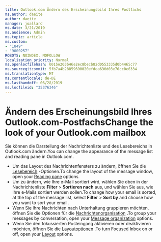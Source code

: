 ```yaml
---
title: Outlook.com Ändern des Erscheinungsbild Ihres Postfachs
ms.author: daeite
author: daeite
manager: joallard
ms.date: 3/21/2019
ms.audience: Admin
ms.topic: article
ms.custom:
- "1849"
- "9000257"
ROBOTS: NOINDEX, NOFOLLOW
localization_priority: Normal
ms.openlocfilehash: 001be203b46e2ec8becb82d0553335d0b4465c77
ms.sourcegitcommit: 5fb7a4b28859690020efdea630d03e70cc0e6334
ms.translationtype: MT
ms.contentlocale: de-DE
ms.lasthandoff: 06/28/2019
ms.locfileid: "35376346"
---
```

# <a name="change-the-look-of-your-outlookcom-mailbox"></a><span data-ttu-id="e1421-102">Ändern des Erscheinungsbild Ihres Outlook.com-Postfachs</span><span class="sxs-lookup"><span data-stu-id="e1421-102">Change the look of your Outlook.com mailbox</span></span>

<span data-ttu-id="e1421-103">Sie können die Darstellung der Nachrichtenliste und des Lesebereichs in Outlook.com ändern.</span><span class="sxs-lookup"><span data-stu-id="e1421-103">You can change the appearance of the message list and reading pane in Outlook.com.</span></span>

- <span data-ttu-id="e1421-104">Um das Layout des Nachrichtenfensters zu ändern, öffnen Sie die [Lesebereich](https://outlook.live.com/mail/options/mail/layout/readingPane) -Optionen.</span><span class="sxs-lookup"><span data-stu-id="e1421-104">To change the layout of the message window, open your [Reading pane](https://outlook.live.com/mail/options/mail/layout/readingPane) options.</span></span>
- <span data-ttu-id="e1421-105">Um zu ändern, wie Ihre e-Mail sortiert wird, wählen Sie oben in der Nachrichtenliste **Filter** > **Sortieren nach** aus, und wählen Sie aus, wie Ihre e-Mails sortiert werden sollen.</span><span class="sxs-lookup"><span data-stu-id="e1421-105">To change how your email is sorted, at the top of the message list, select **Filter** > **Sort by** and choose how you want to sort your email.</span></span>
- <span data-ttu-id="e1421-106">Wenn Sie Ihre Nachrichten nach Unterhaltung gruppieren möchten, öffnen Sie die Optionen für die [Nachrichtenorganisation](https://outlook.live.com/mail/options/mail/layout/conversations) .</span><span class="sxs-lookup"><span data-stu-id="e1421-106">To group your messages by conversation, open your [Message organization](https://outlook.live.com/mail/options/mail/layout/conversations) options.</span></span>
- <span data-ttu-id="e1421-107">Wenn Sie den fokussierten Posteingang aktivieren oder deaktivieren möchten, öffnen Sie die [Layoutoptionen](https://outlook.live.com/mail/options/mail/layout/focused) .</span><span class="sxs-lookup"><span data-stu-id="e1421-107">To turn Focused Inbox on or off, open your [Layout](https://outlook.live.com/mail/options/mail/layout/focused) options.</span></span>